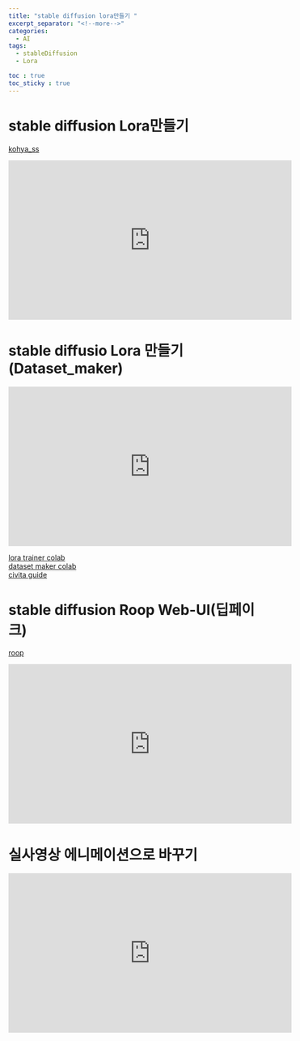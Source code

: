 ```yaml
---
title: "stable diffusion lora만들기 "
excerpt_separator: "<!--more-->"
categories:
  - AI
tags:
  - stableDiffusion
  - Lora

toc : true
toc_sticky : true
---
```

# stable diffusion Lora만들기   
[kohya_ss](https://github.com/bmaltais/kohya_ss)   

<iframe width="560" height="315" src="https://www.youtube.com/embed/t6rFIFVP-SU" frameborder="0" allowfullscreen></iframe>    

# stable diffusio Lora 만들기 (Dataset_maker)   
<iframe width="560" height="315" src="https://www.youtube.com/embed/b3MVC09SvKQ" frameborder="0" allowfullscreen></iframe>    

[lora trainer colab](https://colab.research.google.com/github/hollowstrawberry/kohya-colab/blob/main/Lora_Trainer.ipynb)    
[dataset maker colab](https://colab.research.google.com/github/hollowstrawberry/kohya-colab/blob/main/Dataset_Maker.ipynb#scrollTo=HuJB7BGAyZCw)    
[civita guide](https://civitai.com/models/22530)    

# stable diffusion Roop Web-UI(딥페이크)  
[roop](https://github.com/s0md3v/sd-webui-roop)    
<iframe width="560" height="315" src="https://www.youtube.com/embed/_J5bVy9aZzk" frameborder="0" allowfullscreen></iframe>    

# 실사영상 에니메이션으로 바꾸기   
<iframe width="560" height="315" src="https://www.youtube.com/embed/38X5a79pCzI" frameborder="0" allowfullscreen></iframe>    
